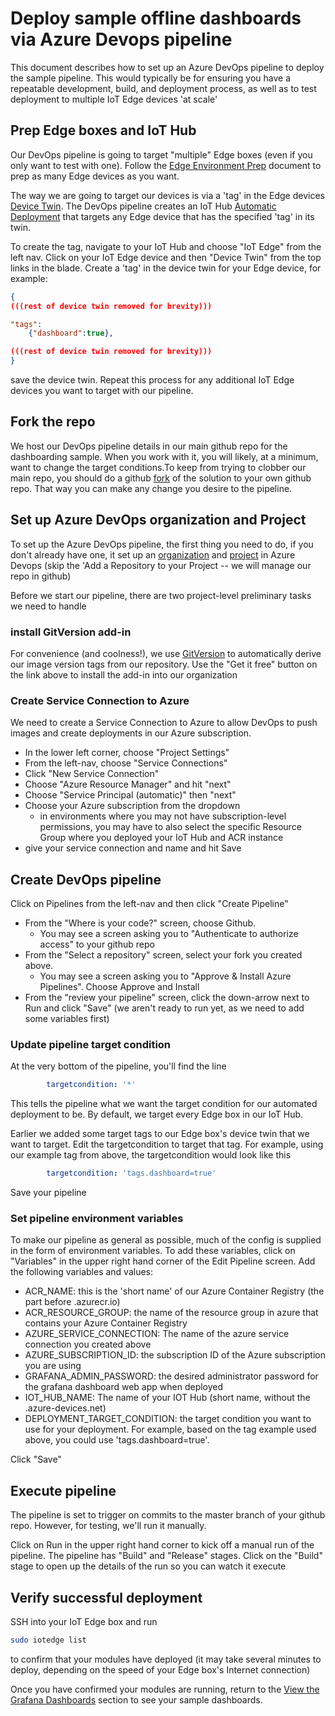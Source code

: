 # Deploy sample offline dashboards via Azure Devops pipeline

This document describes how to set up an Azure DevOps pipeline to deploy the sample pipeline. This would typically be for ensuring you have a repeatable development, build, and deployment process, as well as to test deployment to multiple IoT Edge devices 'at scale'

## Prep Edge boxes and IoT Hub

Our DevOps pipeline is going to target "multiple" Edge boxes (even if you only want to test with one).  Follow the [Edge Environment Prep](/documentation/edge-environment-prep.md) document to prep as many Edge devices as you want.

The way we are going to target our devices is via a 'tag' in the Edge devices [Device Twin](https://docs.microsoft.com/en-us/azure/iot-hub/iot-hub-devguide-device-twins#device-twins). The DevOps pipeline creates an IoT Hub [Automatic Deployment](https://docs.microsoft.com/en-us/azure/iot-hub/iot-hub-automatic-device-management) that targets any Edge device that has the specified 'tag' in its twin.  

To create the tag, navigate to your IoT Hub and choose "IoT Edge" from the left nav. Click on your IoT Edge device and then "Device Twin" from the top links in the blade. Create a 'tag' in the device twin for your Edge device, for example:

```json
{
(((rest of device twin removed for brevity)))

"tags":
    {"dashboard":true},

(((rest of device twin removed for brevity)))
}
```

save the device twin. Repeat this process for any additional IoT Edge devices you want to target with our pipeline.

## Fork the repo

We host our DevOps pipeline details in our main github repo for the dashboarding sample. When you work with it, you will likely, at a minimum, want to change the target conditions.To keep from trying to clobber our main repo, you should do a github [fork](https://help.github.com/en/github/getting-started-with-github/fork-a-repo) of the solution to your own github repo.  That way you can make any change you desire to the pipeline.

## Set up Azure DevOps organization and Project

To set up the Azure DevOps pipeline, the first thing you need to do, if you don't already have one, it set up an [organization](https://docs.microsoft.com/en-us/azure/devops/organizations/accounts/create-organization?view=azure-devops) and [project](https://docs.microsoft.com/en-us/azure/devops/organizations/projects/create-project?view=azure-devops&tabs=preview-page) in Azure Devops  (skip the 'Add a Repository to your Project -- we will manage our repo in github)

Before we start our pipeline, there are two project-level preliminary tasks we need to handle

### install GitVersion add-in

For convenience (and coolness!), we use [GitVersion](https://marketplace.visualstudio.com/items?itemName=gittools.usegitversion) to automatically derive our image version tags from our repository.  Use the "Get it free" button on the link above to install the add-in into our organization

### Create Service Connection to Azure

We need to create a Service Connection to Azure to allow DevOps to push images and create deployments in our Azure subscription.

- In the lower left corner, choose "Project Settings"
- From the left-nav, choose "Service Connections"
- Click "New Service Connection"
- Choose "Azure Resource Manager" and hit "next"
- Choose "Service Principal (automatic)" then "next"
- Choose your Azure subscription from the dropdown
  - in environments where you may not have subscription-level permissions, you may have to also select the specific Resource Group where you deployed your IoT Hub and ACR instance
- give your service connection and name and hit Save

## Create DevOps pipeline

Click on Pipelines from the left-nav and then click "Create Pipeline"

- From the "Where is your code?" screen, choose Github.  
  - You may see a screen asking you to "Authenticate to authorize access" to your github repo
- From the "Select a repository" screen, select your fork you created above.
  - You may see a screen asking you to "Approve & Install Azure Pipelines".  Choose Approve and Install
- From the "review your pipeline" screen, click the down-arrow next to Run and click "Save"  (we aren't ready to run yet, as we need to add some variables first)

### Update pipeline target condition

At the very bottom of the pipeline, you'll find the line

```yaml
        targetcondition: '*'
```

This tells the pipeline what we want the target condition for our automated deployment to be. By default, we target every Edge box in our IoT Hub.

Earlier we added some target tags to our Edge box's device twin that we want to target. Edit the targetcondition to target that tag.  For example, using our example tag from above, the targetcondition would look like this

```yaml
        targetcondition: 'tags.dashboard=true'
```

Save your pipeline

### Set pipeline environment variables

To make our pipeline as general as possible, much of the config is supplied in the form of environment variables.  To add these variables, click on "Variables" in the upper right hand corner of the Edit Pipeline screen. Add the following variables and values:

- ACR_NAME:  this is the 'short name' of our Azure Container Registry (the part before .azurecr.io)
- ACR_RESOURCE_GROUP:  the name of the resource group in azure that contains your Azure Container Registry
- AZURE_SERVICE_CONNECTION:  The name of the azure service connection you created above
- AZURE_SUBSCRIPTION_ID:  the subscription ID of the Azure subscription you are using
- GRAFANA_ADMIN_PASSWORD:  the desired administrator password for the grafana dashboard web app when deployed
- IOT_HUB_NAME:  The name of your IOT Hub  (short name, without the .azure-devices.net)
- DEPLOYMENT_TARGET_CONDITION:  the target condition you want to use for your deployment. For example, based on the tag example used above, you could use 'tags.dashboard=true'.

Click "Save"

## Execute pipeline

The pipeline is set to trigger on commits to the master branch of your github repo. However, for testing, we'll run it manually.

Click on Run in the upper right hand corner to kick off a manual run of the pipeline. The pipeline has "Build" and "Release" stages.  Click on the "Build" stage to open up the details of the run so you can watch it execute

## Verify successful deployment

SSH into your IoT Edge box and run

```bash
sudo iotedge list
```

to confirm that your modules have deployed (it may take several minutes to deploy, depending on the speed of your Edge box's Internet connection)

Once you have confirmed your modules are running, return to the [View the Grafana Dashboards](/documentation/dashboarding-sample.md#view-the-grafana-dashboard) section to see your sample dashboards.
